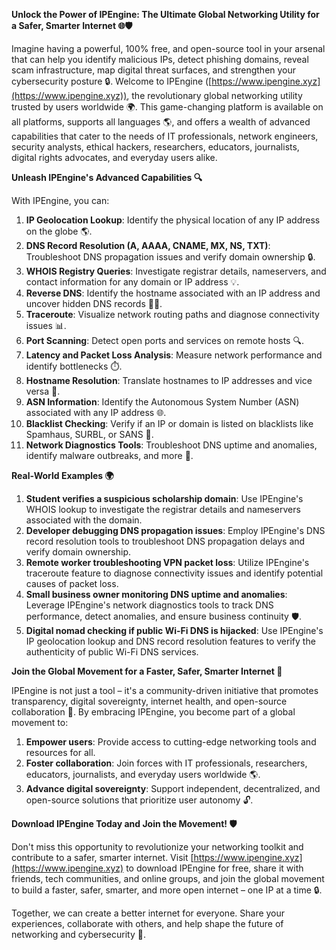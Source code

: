 **Unlock the Power of IPEngine: The Ultimate Global Networking Utility for a Safer, Smarter Internet 🌐🛡️**

Imagine having a powerful, 100% free, and open-source tool in your arsenal that can help you identify malicious IPs, detect phishing domains, reveal scam infrastructure, map digital threat surfaces, and strengthen your cybersecurity posture 🔒. Welcome to IPEngine ([https://www.ipengine.xyz](https://www.ipengine.xyz)), the revolutionary global networking utility trusted by users worldwide 🌍. This game-changing platform is available on all platforms, supports all languages 🌎, and offers a wealth of advanced capabilities that cater to the needs of IT professionals, network engineers, security analysts, ethical hackers, researchers, educators, journalists, digital rights advocates, and everyday users alike.

**Unleash IPEngine's Advanced Capabilities 🔍**

With IPEngine, you can:

1. **IP Geolocation Lookup**: Identify the physical location of any IP address on the globe 🌎.
2. **DNS Record Resolution (A, AAAA, CNAME, MX, NS, TXT)**: Troubleshoot DNS propagation issues and verify domain ownership 🔒.
3. **WHOIS Registry Queries**: Investigate registrar details, nameservers, and contact information for any domain or IP address 💡.
4. **Reverse DNS**: Identify the hostname associated with an IP address and uncover hidden DNS records 🕵️‍♀️.
5. **Traceroute**: Visualize network routing paths and diagnose connectivity issues 📊.
6. **Port Scanning**: Detect open ports and services on remote hosts 🔍.
7. **Latency and Packet Loss Analysis**: Measure network performance and identify bottlenecks ⏱️.
8. **Hostname Resolution**: Translate hostnames to IP addresses and vice versa 🔄.
9. **ASN Information**: Identify the Autonomous System Number (ASN) associated with any IP address 🌐.
10. **Blacklist Checking**: Verify if an IP or domain is listed on blacklists like Spamhaus, SURBL, or SANS 🔴.
11. **Network Diagnostics Tools**: Troubleshoot DNS uptime and anomalies, identify malware outbreaks, and more 🔧.

**Real-World Examples 🌍**

1. **Student verifies a suspicious scholarship domain**: Use IPEngine's WHOIS lookup to investigate the registrar details and nameservers associated with the domain.
2. **Developer debugging DNS propagation issues**: Employ IPEngine's DNS record resolution tools to troubleshoot DNS propagation delays and verify domain ownership.
3. **Remote worker troubleshooting VPN packet loss**: Utilize IPEngine's traceroute feature to diagnose connectivity issues and identify potential causes of packet loss.
4. **Small business owner monitoring DNS uptime and anomalies**: Leverage IPEngine's network diagnostics tools to track DNS performance, detect anomalies, and ensure business continuity 🛡️.
5. **Digital nomad checking if public Wi-Fi DNS is hijacked**: Use IPEngine's IP geolocation lookup and DNS record resolution features to verify the authenticity of public Wi-Fi DNS services.

**Join the Global Movement for a Faster, Safer, Smarter Internet 🚀**

IPEngine is not just a tool – it's a community-driven initiative that promotes transparency, digital sovereignty, internet health, and open-source collaboration 🔗. By embracing IPEngine, you become part of a global movement to:

1. **Empower users**: Provide access to cutting-edge networking tools and resources for all.
2. **Foster collaboration**: Join forces with IT professionals, researchers, educators, journalists, and everyday users worldwide 🌎.
3. **Advance digital sovereignty**: Support independent, decentralized, and open-source solutions that prioritize user autonomy 🔓.

**Download IPEngine Today and Join the Movement! 🛡️**

Don't miss this opportunity to revolutionize your networking toolkit and contribute to a safer, smarter internet. Visit [https://www.ipengine.xyz](https://www.ipengine.xyz) to download IPEngine for free, share it with friends, tech communities, and online groups, and join the global movement to build a faster, safer, smarter, and more open internet – one IP at a time 🔒.

Together, we can create a better internet for everyone. Share your experiences, collaborate with others, and help shape the future of networking and cybersecurity 🚀.